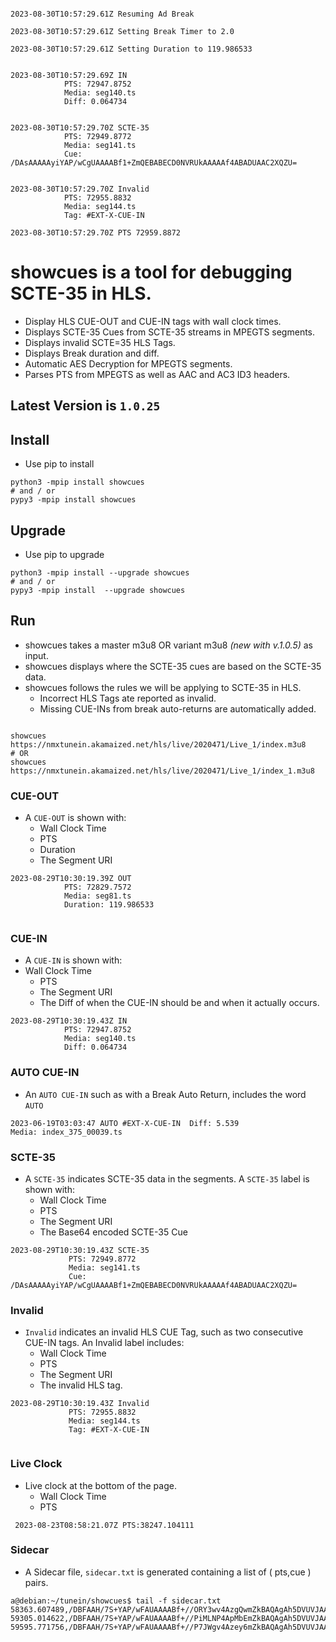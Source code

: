 ```smalltalk
                                                                                
2023-08-30T10:57:29.61Z Resuming Ad Break

2023-08-30T10:57:29.61Z Setting Break Timer to 2.0

2023-08-30T10:57:29.61Z Setting Duration to 119.986533

                                                                                
2023-08-30T10:57:29.69Z IN 
			PTS: 72947.8752
			Media: seg140.ts
			Diff: 0.064734

                                                                                
2023-08-30T10:57:29.70Z SCTE-35
			PTS: 72949.8772
			Media: seg141.ts
			Cue: /DAsAAAAAyiYAP/wCgUAAAABf1+ZmQEBABECD0NVRUkAAAAAf4ABADUAAC2XQZU=

                                                                                
2023-08-30T10:57:29.70Z Invalid
			PTS: 72955.8832
			Media: seg144.ts
			Tag: #EXT-X-CUE-IN

2023-08-30T10:57:29.70Z PTS 72959.8872 

```

# showcues is a tool for debugging SCTE-35 in HLS.
* Display HLS CUE-OUT and CUE-IN tags with wall clock times.
* Displays SCTE-35 Cues from SCTE-35 streams in MPEGTS segments.
* Displays invalid SCTE=35 HLS Tags.
* Displays Break duration and diff.
* Automatic AES Decryption for MPEGTS segments.
* Parses PTS from MPEGTS as well as AAC and AC3 ID3 headers.
 
##  Latest Version is `1.0.25`

## Install 
* Use pip to install
```rebol
python3 -mpip install showcues 
# and / or 
pypy3 -mpip install showcues
```
## Upgrade
* Use pip to upgrade
```rebol
python3 -mpip install --upgrade showcues 
# and / or 
pypy3 -mpip install  --upgrade showcues
```

## Run 
* showcues takes a master m3u8 OR variant m3u8 _(new with v.1.0.5)_ as input.
* showcues displays where the SCTE-35 cues are based on the SCTE-35 data.
* showcues follows the rules we will be applying to SCTE-35 in HLS. 
   *  Incorrect HLS Tags ate reported as invalid. 
   * Missing CUE-INs from break auto-returns are automatically added.
   
```rebol

showcues https://nmxtunein.akamaized.net/hls/live/2020471/Live_1/index.m3u8
# OR
showcues https://nmxtunein.akamaized.net/hls/live/2020471/Live_1/index_1.m3u8

```
### CUE-OUT
* A `CUE-OUT` is shown with:
   * Wall Clock Time
   * PTS 
   * Duration
   * The Segment URI
  
```smalltalk
2023-08-29T10:30:19.39Z OUT 
			PTS: 72829.7572
			Media: seg81.ts
			Duration: 119.986533
                                                             
```

### CUE-IN
*  A `CUE-IN` is shown with:
  * Wall Clock Time
    * PTS
    * The Segment URI
    * The Diff of when the CUE-IN should be and when it actually occurs.

```smalltalk
2023-08-29T10:30:19.43Z IN 
			PTS: 72947.8752
			Media: seg140.ts
			Diff: 0.064734

```

### AUTO CUE-IN
  * An `AUTO CUE-IN` such as with a Break Auto Return, includes the word `AUTO`
```smalltalk
2023-06-19T03:03:47 AUTO #EXT-X-CUE-IN  Diff: 5.539 
Media: index_375_00039.ts
```

### SCTE-35
* A `SCTE-35` indicates SCTE-35 data in the segments. A `SCTE-35` label is shown with:
  	* Wall Clock Time
  	* PTS
  	* The Segment URI
  	* The Base64 encoded SCTE-35 Cue 
  
```smalltalk
2023-08-29T10:30:19.43Z SCTE-35
			 PTS: 72949.8772
			 Media: seg141.ts
			 Cue: /DAsAAAAAyiYAP/wCgUAAAABf1+ZmQEBABECD0NVRUkAAAAAf4ABADUAAC2XQZU=

```

### Invalid
* `Invalid` indicates an invalid HLS CUE Tag, such as two consecutive CUE-IN tags. An Invalid label includes:  
   	* Wall Clock Time
   	* PTS
   	* The Segment URI
   	* The invalid HLS tag.
```smalltalk
2023-08-29T10:30:19.43Z Invalid
			 PTS: 72955.8832
			 Media: seg144.ts
			 Tag: #EXT-X-CUE-IN


```

### Live Clock
* Live clock at the bottom of the page.
  	* Wall Clock Time
  	* PTS
```smalltalk
 2023-08-23T08:58:21.07Z PTS:38247.104111
```
### Sidecar
* A Sidecar file, `sidecar.txt` is generated containing a list of ( pts,cue ) pairs.
```rebol
a@debian:~/tunein/showcues$ tail -f sidecar.txt 
58363.607489,/DBFAAH/7S+YAP/wFAUAAAABf+//ORY3wv4AzgQwmZkBAQAgAh5DVUVJAAAAAH/AAADN/mABCDEwMTAwMDAwNAAAAADgrVWi
59305.014622,/DBFAAH/7S+YAP/wFAUAAAABf+//PiMLNP4ApMbEmZkBAQAgAh5DVUVJAAAAAH/AAACky4ABCDEwMTAwMDAwNAAAAAClR6us
59595.771756,/DBFAAH/7S+YAP/wFAUAAAABf+//P7JWgv4Azey6mZkBAQAgAh5DVUVJAAAAAH/AAADN/mABCDEwMTAwMDAwNAAAAAC+xYYV
```

